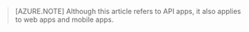 > [AZURE.NOTE] Although this article refers to API apps, it also applies to web apps and mobile apps.
